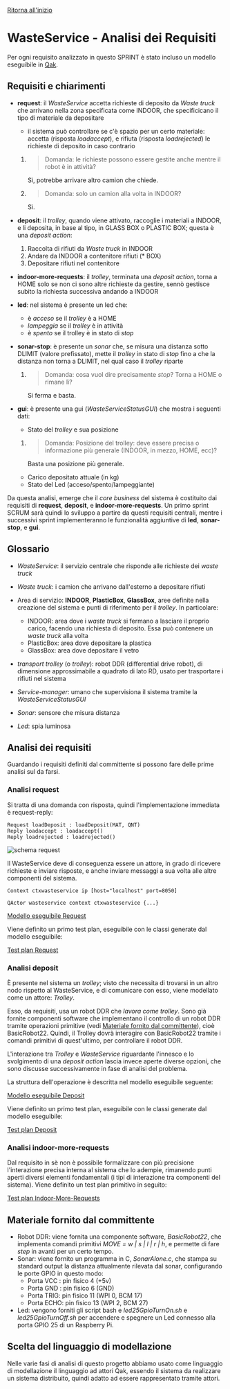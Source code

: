 [Ritorna all'inizio](../README.md)

# WasteService - Analisi dei Requisiti

Per ogni requisito analizzato in questo SPRINT è stato incluso un modello eseguibile in [Qak](#scelta-del-linguaggio-di-modellazione). 

## Requisiti e chiarimenti

- **request**: il *WasteService* accetta richieste di deposito da *Waste truck* che arrivano nella zona specificata come INDOOR, che specificicano il tipo di materiale da depositare
    - il sistema può controllare se c'è spazio per un certo materiale: accetta (risposta *loadaccept*), e rifiuta (risposta *loadrejected*) le richieste di deposito in caso contrario
    1. > Domanda: le richieste possono essere gestite anche mentre il robot è in attività?

        Sì, potrebbe arrivare altro camion che chiede.

    2. > Domanda: solo un camion alla volta in INDOOR?

        Sì.

- **deposit**: il *trolley*, quando viene attivato, raccoglie i materiali a INDOOR, e li deposita, in base al tipo, in GLASS BOX o PLASTIC BOX; questa è una *deposit action*:
    1. Raccolta di rifiuti da *Waste truck* in INDOOR
    2. Andare da INDOOR a contenitore rifiuti (* BOX)
    3. Depositare rifiuti nel contenitore

- **indoor-more-requests**: il *trolley*, terminata una *deposit action*, torna a HOME solo se non ci sono altre richieste da gestire, sennò gestisce subito la richiesta successiva andando a INDOOR

- **led**: nel sistema è presente un led che:
    - è *acceso* se il *trolley* è a HOME
    - *lampeggia* se il *trolley* è in attività
    - è *spento* se il trolley è in stato di *stop*

- **sonar-stop**: è presente un *sonar* che, se misura una distanza sotto DLIMIT (valore prefissato), mette il *trolley* in stato di *stop* fino a che la distanza non torna a DLIMIT, nel qual caso il *trolley* riparte
    1. > Domanda: cosa vuol dire precisamente *stop*? Torna a HOME o rimane lì?

        Si ferma e basta.

- **gui**: è presente una gui (*WasteServiceStatusGUI*) che mostra i seguenti dati:
    - Stato del *trolley* e sua posizione
    1. > Domanda: Posizione del trolley: deve essere precisa o informazione più generale (INDOOR, in mezzo, HOME, ecc)?
    
        Basta una posizione più generale.
    - Carico depositato attuale (in kg)
    - Stato del Led (acceso/spento/lampeggiante)

Da questa analisi, emerge che il *core business* del sistema è costituito dai requisiti di **request**, **deposit**, e **indoor-more-requests**. Un primo sprint SCRUM sarà quindi lo sviluppo a partire da questi requisiti centrali, mentre i successivi sprint implementeranno le funzionalità aggiuntive di **led**, **sonar-stop**, e **gui**.

## Glossario

- *WasteService*: il servizio centrale che risponde alle richieste dei *waste truck*

- *Waste truck*: i camion che arrivano dall'esterno a depositare rifiuti

- Area di servizio: **INDOOR**, **PlasticBox**, **GlassBox**, aree definite nella creazione del sistema e punti di riferimento per il *trolley*. In particolare:
    - INDOOR: area dove i *waste truck* si fermano a lasciare il proprio carico, facendo una richiesta di deposito. Essa può contenere un *waste truck* alla volta
    - PlasticBox: area dove depositare la plastica
    - GlassBox: area dove depositare il vetro

- *transport trolley* (o *trolley*): robot DDR (differential drive robot), di dimensione approssimabile a quadrato di lato RD, usato per trasportare i rifiuti nel sistema

- *Service-manager*: umano che supervisiona il sistema tramite la *WasteServiceStatusGUI*

- *Sonar*: sensore che misura distanza

- *Led*: spia luminosa

## Analisi dei requisiti

Guardando i requisiti definiti dal committente si possono fare delle prime analisi sul da farsi.

### Analisi **request**

Si tratta di una domanda con risposta, quindi l'implementazione immediata è request-reply:

```
Request loadDeposit : loadDeposit(MAT, QNT)
Reply loadaccept : loadaccept()
Reply loadrejected : loadrejected()
```

![schema request](img/req_request.png)

Il WasteService deve di conseguenza essere un attore, in grado di ricevere richieste e inviare risposte, e anche inviare messaggi a sua volta alle altre componenti del sistema.

```
Context ctxwasteservice ip [host="localhost" port=8050]

QActor wasteservice context ctxwasteservice {...}
```

[Modello eseguibile Request](../model.requisiti/src/request.qak)

Viene definito un primo test plan, eseguibile con le classi generate dal modello eseguibile:

[Test plan Request](../model.requisiti/test/it/unibo/TestRequest.java)

### Analisi **deposit**

È presente nel sistema un *trolley*; visto che necessita di trovarsi in un altro nodo rispetto al WasteService, e di comunicare con esso, viene modellato come un attore: *Trolley*.

Esso, da requisiti, usa un robot DDR che *lavora come trolley*. Sono già fornite componenti software che implementano il controllo di un robot DDR tramite operazioni primitive (vedi [Materiale fornito dal committente](#materiale-fornito-dal-committente)), cioè BasicRobot22. Quindi, il Trolley dovrà interagire con BasicRobot22 tramite i comandi primitivi di quest'ultimo, per controllare il robot DDR.

L'interazione tra *Trolley* e *WasteService* riguardante l'innesco e lo svolgimento di una *deposit action* lascia invece aperte diverse opzioni, che sono discusse successivamente in fase di analisi del problema. 

La struttura dell'operazione è descritta nel modello eseguibile seguente:

[Modello eseguibile Deposit](../model.requisiti/src/deposit.qak)

Viene definito un primo test plan, eseguibile con le classi generate dal modello eseguibile:

[Test plan Deposit](../model.requisiti/test/it/unibo/TestDeposit.java)

### Analisi **indoor-more-requests**

Dal requisito in sè non è possibile formalizzare con più precisione l'interazione precisa interna al sistema che lo adempie, rimanendo punti aperti diversi elementi fondamentali (i tipi di interazione tra componenti del sistema). Viene definito un test plan primitivo in seguito:

[Test plan Indoor-More-Requests](../model.requisiti/test/it/unibo/TestIndoorMoreRequests.java.disabled)

## Materiale fornito dal committente

- Robot DDR: viene fornita una componente software, *BasicRobot22*, che implementa comandi primitivi *MOVE = w | s | l | r | h*, e permette di fare *step* in avanti per un certo tempo.
- Sonar: viene fornito un programma in C, *SonarAlone.c*, che stampa su standard output la distanza attualmente rilevata dal sonar, configurando le porte GPIO in questo modo:
    - Porta VCC : pin fisico 4 (+5v)
    - Porta GND : pin fisico 6 (GND)
    - Porta TRIG: pin fisico 11 (WPI 0, BCM 17)
    - Porta ECHO: pin fisico 13 (WPI 2, BCM 27)
- Led: vengono forniti gli script bash e *led25GpioTurnOn.sh* e *led25GpioTurnOff.sh* per accendere e spegnere un Led connesso alla porta GPIO 25 di un Raspberry Pi.

## Scelta del linguaggio di modellazione

Nelle varie fasi di analisi di questo progetto abbiamo usato come linguaggio di modellazione il linguaggio ad attori Qak, essendo il sistema da realizzare un sistema distribuito, quindi adatto ad essere rappresentato tramite attori.
